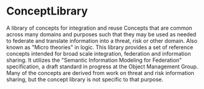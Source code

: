 # ConceptLibrary
A library of concepts for integration and reuse
Concepts that are common across many domains and purposes such that they may be used as needed to federate and translate  information into a threat, risk or other domain. Also known as "Micro theories" in logic. This library provides a set of reference concepts intended for broad scale integration, federation and information sharing.
It utilizes the "Semantic Information Modeling for Federation" specification, a draft standard in progress at the Object Management Group.
Many of the concepts are derived from work on threat and risk information sharing, but the concept library is not specific to that purpose.
